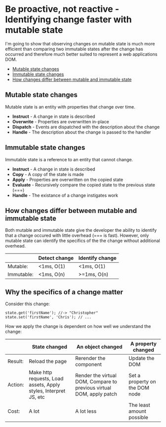 # Be proactive, not reactive - Identifying change faster with mutable state

I'm going to show that observing changes on mutable state is
much more efficient than comparing two immutable states
after the change has occurred and therefore much better suited to 
represent a web applications DOM. 

<!-- START doctoc generated TOC please keep comment here to allow auto update -->
<!-- DON'T EDIT THIS SECTION, INSTEAD RE-RUN doctoc TO UPDATE -->


- [Mutable state changes](#mutable-state-changes)
- [Immutable state changes](#immutable-state-changes)
- [How changes differ between mutable and immutable state](#how-changes-differ-between-mutable-and-immutable-state)

<!-- END doctoc generated TOC please keep comment here to allow auto update -->


## Mutable state changes

Mutable state is an entity with properties that change over time.

- **Instruct** - A change in state is described
- **Overwrite** - Properties are overwritten in-place
- **Dispatch** - Events are dispatched with the description about the change
- **Handle** - The description about the change is passed to the handler


## Immutable state changes

Immutable state is a reference to an entity that cannot change. 

- **Instruct** - A change in state is described
- **Copy** - A copy of the state is made
- **Apply** - Properties are overwritten on the copied state
- **Evaluate** - Recursively compare the copied state to the previous state 
  (===)
- **Handle** - The existance of a change instigates work


## How changes differ between mutable and immutable state

Both mutable and immutable state give the developer the ability to identify 
that a change occured with little overhead (=== is fast). However, only
mutable state can identify the specifics of the the change without additional
overhead. 

| | Detect change | Identify change
|---|---|---|
| Mutable: | <1ms, O(1) | <1ms, O(1)
| Immutable: | <1ms, O(n) | >=1ms, O(n)



## Why the specifics of a change matter

Consider this change:

```
state.get('firstName'); //-> "Christopher"
state.set('firstName', 'Chris'); // ...
```

How we apply the change is dependent on how well we understand the change: 

|   | State changed | An object changed | A property changed
|---|---|---|---|
| Result: | Reload the page | Rerender the component | Update the DOM
| Action: | Make http requests, Load assets, Apply styles, Interpret JS, etc | Render the virtual DOM, Compare to previous virtual DOM, apply patch | Set a property on the DOM node
| Cost: | A lot | A lot less | The least amount possible